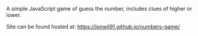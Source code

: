 A simple JavaScript game of guess the number, includes clues of higher or lower.

Site can be found hosted at: https://jonwil91.github.io/numbers-game/
